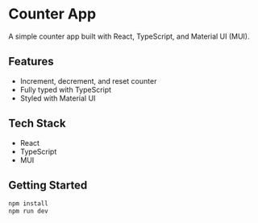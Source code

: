 # Counter App

A simple counter app built with React, TypeScript, and Material UI (MUI).

## Features

- Increment, decrement, and reset counter
- Fully typed with TypeScript
- Styled with Material UI

## Tech Stack

- React
- TypeScript
- MUI

## Getting Started

```bash
npm install
npm run dev
